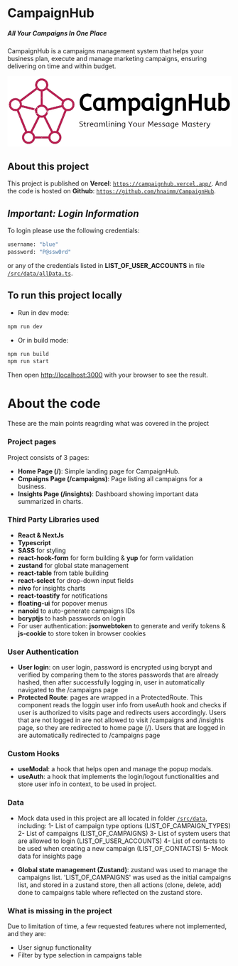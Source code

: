 # CampaignHub

##### _All Your Campaigns In One Place_

CampaignHub is a campaigns management system that helps your business plan, execute and manage marketing campaigns, ensuring delivering on time and within budget.

![CampaignHub Logo](./public/CH_logo_full.png)

## About this project

This project is published on **Vercel**: [`https://campaignhub.vercel.app/`](https://campaignhub.vercel.app/).
And the code is hosted on **Github**: [`https://github.com/hnaimm/CampaignHub`](https://github.com/hnaimm/CampaignHub).

## _Important: Login Information_

To login please use the following credentials:

```bash
username: "blue"
password: "P@ssw0rd"
```

or any of the credentials listed in **LIST_OF_USER_ACCOUNTS** in file [`/src/data/allData.ts`]().

## To run this project locally

- Run in dev mode:

```bash
npm run dev
```

- Or in build mode:

```bash
npm run build
npm run start
```

Then open [http://localhost:3000](http://localhost:3000) with your browser to see the result.

# About the code

These are the main points reagrding what was covered in the project

### Project pages

Project consists of 3 pages:

- **Home Page (/)**: Simple landing page for CampaignHub.
- **Cmpaigns Page (/campaigns)**: Page listing all campaigns for a business.
- **Insights Page (/insights)**: Dashboard showing important data summarized in charts.

### Third Party Libraries used

- **React & NextJs**
- **Typescript**
- **SASS** for styling
- **react-hook-form** for form building & **yup** for form validation
- **zustand** for global state management
- **react-table** from table building
- **react-select** for drop-down input fields
- **nivo** for insights charts
- **react-toastify** for notifications
- **floating-ui** for popover menus
- **nanoid** to auto-generate campaigns IDs
- **bcryptjs** to hash passwords on login
- For user authentication: **jsonwebtoken** to generate and verify tokens & **js-cookie** to store token in browser cookies

### User Authentication

- **User login**: on user login, password is encrypted using bcrypt and verified by comparing them to the stores passwords that are already hashed, then after successfully logging in, user in automatically navigated to the /campaigns page
- **Protected Route**: pages are wrapped in a ProtectedRoute. This component reads the loggin user info from useAuth hook and checks if user is authorized to visits page and redirects users accordingly.
  Users that are not logged in are not allowed to visit /campaigns and /insights page, so they are redirected to home page (/).
  Users that are logged in are automatically redirected to /campaigns page

### Custom Hooks

- **useModal**: a hook that helps open and manage the popup modals.
- **useAuth**: a hook that implements the login/logout functionalities and store user info in context, to be used in project.

### Data

- Mock data used in this project are all located in folder [`/src/data`](), including:
  1- List of campaign type options (LIST_OF_CAMPAIGN_TYPES)
  2- List of campaigns (LIST_OF_CAMPAIGNS)
  3- List of system users that are allowed to login (LIST_OF_USER_ACCOUNTS)
  4- List of contacts to be used when creating a new campaign (LIST_OF_CONTACTS)
  5- Mock data for insights page

- **Global state management (Zustand)**: zustand was used to manage the campaigns list.
  'LIST_OF_CAMPAIGNS' was used as the initial campaigns list, and stored in a zustand store, then all actions (clone, delete, add) done to campaigns table where reflected on the zustand store.

### What is missing in the project

Due to limitation of time, a few requested features where not implemented, and they are:

- User signup functionality
- Filter by type selection in campaigns table
